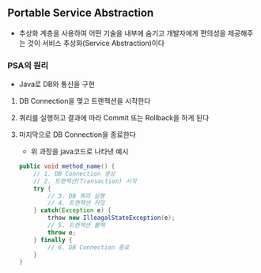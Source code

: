 ## Portable Service Abstraction

* 추상화 계층을 사용하여 어떤 기술을 내부에 숨기고 개발자에게 편의성을 제공해주는 것이 서비스 추상화(Service Abstraction)이다 

### PSA의 원리

* Java로 DB와 통신을 구현

1. DB Connection을 맺고 트랜잭션을 시작한다

2. 쿼리를 실행하고 결과에 따라 Commit 또는 Rollback을 하게 된다

3. 마지막으로 DB Connection을 종료한다

    * 위 과정을 java코드로 나타낸 예시
    ```java
    public void method_name() {
        // 1. DB Connection 생성
        // 2. 트랜잭션(Transaction) 시작
        try {
            // 3. DB 쿼리 실행
            // 4. 트랜잭션 커밋
        } catch(Exception e) {
            trhow new IlleagalStateException(e);
            // 5. 트랜잭션 롤백
            throw e;
        } finally {
            // 6. DB Connection 종료
        }
    }
    ```